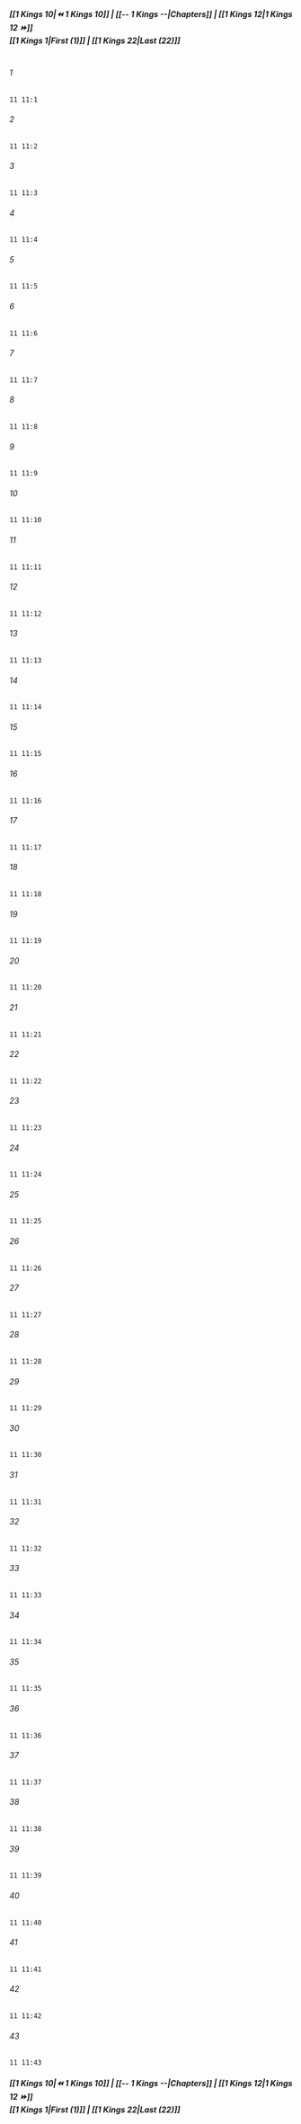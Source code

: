 
##### **[[1 Kings 10|⏪ 1 Kings 10]] | [[-- 1 Kings --|Chapters]] | [[1 Kings 12|1 Kings 12 ⏩]]**<br>**[[1 Kings 1|First (1)]] | [[1 Kings 22|Last (22)]]**<br><br>

###### 1
``` verse
11 11:1
```
###### 2
``` verse
11 11:2
```
###### 3
``` verse
11 11:3
```
###### 4
``` verse
11 11:4
```
###### 5
``` verse
11 11:5
```
###### 6
``` verse
11 11:6
```
###### 7
``` verse
11 11:7
```
###### 8
``` verse
11 11:8
```
###### 9
``` verse
11 11:9
```
###### 10
``` verse
11 11:10
```
###### 11
``` verse
11 11:11
```
###### 12
``` verse
11 11:12
```
###### 13
``` verse
11 11:13
```
###### 14
``` verse
11 11:14
```
###### 15
``` verse
11 11:15
```
###### 16
``` verse
11 11:16
```
###### 17
``` verse
11 11:17
```
###### 18
``` verse
11 11:18
```
###### 19
``` verse
11 11:19
```
###### 20
``` verse
11 11:20
```
###### 21
``` verse
11 11:21
```
###### 22
``` verse
11 11:22
```
###### 23
``` verse
11 11:23
```
###### 24
``` verse
11 11:24
```
###### 25
``` verse
11 11:25
```
###### 26
``` verse
11 11:26
```
###### 27
``` verse
11 11:27
```
###### 28
``` verse
11 11:28
```
###### 29
``` verse
11 11:29
```
###### 30
``` verse
11 11:30
```
###### 31
``` verse
11 11:31
```
###### 32
``` verse
11 11:32
```
###### 33
``` verse
11 11:33
```
###### 34
``` verse
11 11:34
```
###### 35
``` verse
11 11:35
```
###### 36
``` verse
11 11:36
```
###### 37
``` verse
11 11:37
```
###### 38
``` verse
11 11:38
```
###### 39
``` verse
11 11:39
```
###### 40
``` verse
11 11:40
```
###### 41
``` verse
11 11:41
```
###### 42
``` verse
11 11:42
```
###### 43
``` verse
11 11:43
```

##### **[[1 Kings 10|⏪ 1 Kings 10]] | [[-- 1 Kings --|Chapters]] | [[1 Kings 12|1 Kings 12 ⏩]]**<br>**[[1 Kings 1|First (1)]] | [[1 Kings 22|Last (22)]]**
